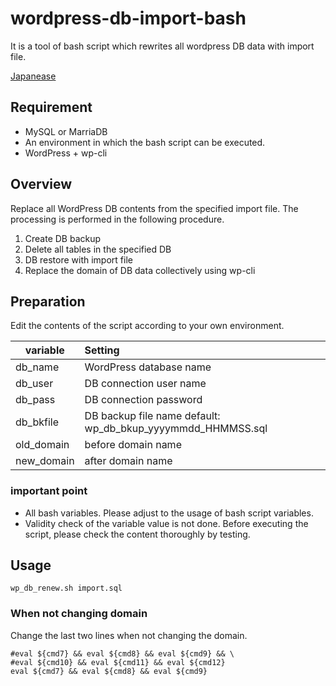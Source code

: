 # wordpress-db-import-bash
It is a tool of bash script which rewrites all wordpress DB data with import file.

[Japanease](https://github.com/tadtadya/db-import-bash-for-wp/blob/master/README_ja.md)

## Requirement
- MySQL or MarriaDB
- An environment in which the bash script can be executed.
- WordPress + wp-cli

## Overview
Replace all WordPress DB contents from the specified import file. The processing is performed in the following procedure.

1. Create DB backup
1. Delete all tables in the specified DB
1. DB restore with import file
1. Replace the domain of DB data collectively using wp-cli

## Preparation
Edit the contents of the script according to your own environment.

| variable | Setting |
----|:---
| db_name | WordPress database name |
| db_user | DB connection user name |
| db_pass | DB connection password |
| db_bkfile | DB backup file name default: wp_db_bkup_yyyymmdd_HHMMSS.sql |
| old_domain | before domain name |
| new_domain | after domain name |

### important point
- All bash variables. Please adjust to the usage of bash script variables.
- Validity check of the variable value is not done. Before executing the script, please check the content thoroughly by testing.

## Usage
    wp_db_renew.sh import.sql

### When not changing domain
Change the last two lines when not changing the domain.

    #eval ${cmd7} && eval ${cmd8} && eval ${cmd9} && \
    #eval ${cmd10} && eval ${cmd11} && eval ${cmd12}
    eval ${cmd7} && eval ${cmd8} && eval ${cmd9}

